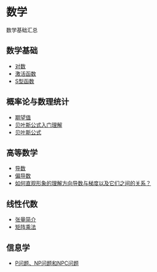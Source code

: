 # 数学
数学基础汇总

## 数学基础
- [对数](https://zh.wikipedia.org/wiki/%E5%AF%B9%E6%95%B0)
- [激活函数](https://zh.wikipedia.org/wiki/%E6%BF%80%E6%B4%BB%E5%87%BD%E6%95%B0)
- [S型函数](https://blog.csdn.net/qq_35551200/article/details/79200706)

## 概率论与数理统计
- [期望值](https://zh.wikipedia.org/wiki/%E6%9C%9F%E6%9C%9B%E5%80%BC)
- [贝叶斯公式入门理解](http://www.twistedwg.com/2018/05/05/Bayes-basic-rule.html)
- [贝叶斯公式](https://baike.baidu.com/item/%E8%B4%9D%E5%8F%B6%E6%96%AF%E5%85%AC%E5%BC%8F#:~:text=%E8%B4%9D%E5%8F%B6%E6%96%AF%E5%AE%9A%E7%90%86%E7%94%B1,P(A%7CB)%E3%80%82)

## 高等数学
- [导数](https://baike.baidu.com/item/%E5%AF%BC%E6%95%B0#:~:text=%E5%AF%BC%E6%95%B0%EF%BC%88Derivative%EF%BC%89%EF%BC%8C%E4%B9%9F%E5%8F%AB,%E6%98%AF%E5%87%BD%E6%95%B0%E7%9A%84%E5%B1%80%E9%83%A8%E6%80%A7%E8%B4%A8%E3%80%82)
- [偏导数](https://zh.wikipedia.org/wiki/%E5%81%8F%E5%AF%BC%E6%95%B0#:~:text=%E5%9C%A8%E6%95%B0%E5%AD%A6%E4%B8%AD%EF%BC%8C%E4%B8%80%E4%B8%AA%E5%A4%9A,%E9%A2%86%E5%9F%9F%E4%B8%AD%E5%8F%97%E5%88%B0%E5%B9%BF%E6%B3%9B%E8%AE%A4%E5%8F%AF%E3%80%82)
- [如何直观形象的理解方向导数与梯度以及它们之间的关系？](https://www.zhihu.com/question/36301367/answer/142096153)

## 线性代数
- [张量简介](https://www.tensorflow.org/guide/tensor?hl=zh-cn)
- [矩阵乘法](https://baike.baidu.com/item/%E7%9F%A9%E9%98%B5%E4%B9%98%E6%B3%95#:~:text=1%E3%80%81%E5%BD%93%E7%9F%A9%E9%98%B5A%E7%9A%84,%E5%AF%B9%E5%BA%94%E5%85%83%E7%B4%A0%E4%B9%98%E7%A7%AF%E4%B9%8B%E5%92%8C%E3%80%82)

## 信息学
- [P问题、NP问题和NPC问题](http://www.matrix67.com/blog/archives/105)

